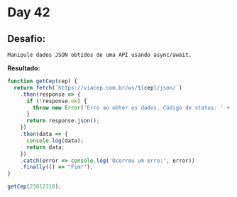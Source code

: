 # Day 42


## Desafio:

	Manipule dados JSON obtidos de uma API usando async/await.

**Resultado:**

```javascript
function getCep(cep) {
  return fetch(`https://viacep.com.br/ws/${cep}/json/`)
    .then(response => {
      if (!response.ok) {
        throw new Error('Erro ao obter os dados. Código de status: ' + response.status);
      }
      return response.json();
    })
    .then(data => {
      console.log(data);
      return data;
    })
    .catch(error => console.log('Ocorreu um erro:', error))
    .finally(() => "Fim!");
}

getCep(23812310);
